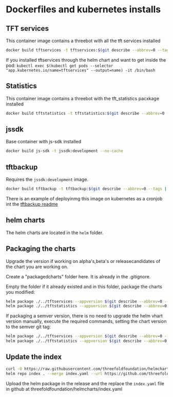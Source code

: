 # Dockerfiles  and kubernetes installs

## TFT services

This container image contains a threebot with all the tft services installed

```sh
docker build tftservices -t tftservices:$(git describe --abbrev=0 --tags | sed 's/^v//') --no-cache
```

If you installed tftservices through the helm chart and want to get inside the pod:
`kubectl exec $(kubectl get pods --selector "app.kubernetes.io/name=tftservices" --output=name) -it /bin/bash`

## Statistics

This container image contains a threebot with the tft_statistics pacxkage installed

```sh
docker build tftstatistics -t tftstatistics:$(git describe --abbrev=0 --tags | sed 's/^v//') --no-cache
```

## jssdk

Base container with js-sdk installed

```sh
docker build js-sdk -t jssdk:development --no-cache
```

## tftbackup

Requires the `jssdk:development` image.

```sh
docker build tftbackup -t tftbackup:$(git describe --abbrev=0 --tags | sed 's/^v//') --no-cache
```

There is an example of deployinmg this image on kubernetes as a cronjob int the [tftbackup readme](./tftbackup/readme.md)


## helm charts

The helm charts are located in the `helm` folder.

## Packaging the charts

Upgrade the version if working on alpha's,beta's or releasecandidates of the chart you are working on.

Create a "packagedcharts" folder here. It is already in the .gitignore.

Empty the folder if it already existed and in this folder, package the charts you modified:

```sh
helm package ./../tftservices --appversion $(git describe --abbrev=0 --tags | sed 's/^v//')
helm package ./../tftstatistics --appversion $(git describe --abbrev=0 --tags | sed 's/^v//')
```

If packaging a semver version, there is no need to upgrade the helm vhart version manually, execute the required commands, setting the chart version to the semver git tag:

```sh
helm package ./../tftservices --appversion $(git describe --abbrev=0 --tags | sed 's/^v//') --version $(git describe --abbrev=0 --tags | sed 's/^v//') 
helm package ./../tftstatistics --appversion $(git describe --abbrev=0 --tags | sed 's/^v//') --version $(git describe --abbrev=0 --tags | sed 's/^v//') 
```

## Update the index

```sh
curl -O https://raw.githubusercontent.com/threefoldfoundation/helmcharts/main/index.yaml
helm repo index . --merge index.yaml --url https://github.com/threefoldfoundation/tft-stellar/releases/download/$(git describe --abbrev=0 --tags)/
```

Upload the helm package in the release and the replace the `index.yaml` file in github at threefoldfoundation/helmcharts/index.yaml
